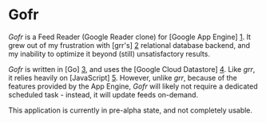 Gofr
==========

*Gofr* is a Feed Reader (Google Reader clone) for [Google App Engine] [1]. It grew out of my frustration with [grr's] [2] relational database backend, and my inability to optimize it beyond (still) unsatisfactory results. 

_Gofr_ is written in [Go] [3], and uses the [Google Cloud Datastore] [4]. Like _grr_, it relies heavily on [JavaScript] [5]. However, unlike _grr_, because of the features provided by the App Engine, _Gofr_ will likely not require a dedicated scheduled task - instead, it will update feeds on-demand.

This application is currently in pre-alpha state, and not completely usable.

  [1]: https://developers.google.com/appengine/
  [2]: https://github.com/melllvar/grr/
  [3]: http://golang.org/
  [4]: https://developers.google.com/datastore/
  [5]: http://en.wikipedia.org/wiki/JavaScript